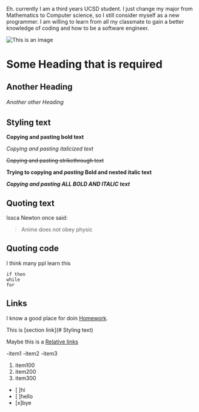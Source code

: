 Eh. currently I am a third years UCSD student. I just change my major from Mathematics to Computer science, so I still consider myself as a new programmer. I am willing to learn from all my classmate to gain a better knowledge of coding and how to be a software engineer.

![This is an image](https://www.credit.com/blog/wp-content/uploads/2015/02/free-credit-scores-confusion.jpg)

# Some Heading that is required
## Another Heading
###### Another other Heading

## Styling text

**Copying and pasting bold text**

_Copying and pasting italicized text_

~~Copying and pasting strikethrough text~~

**Trying to copying and _pasting_ Bold and nested italic text**

***Copying and pasting ALL BOLD AND ITALIC text***

## Quoting text

Issca Newton once said:
>Anime does not obey physic

## Quoting code

I think many ppl learn this
```
if then
while
for
```

## Links

I know a good place for doin [Homework](https://www.google.com/).

This is [section link](# Styling text)

Maybe this is a [Relative links](main/README.md)

-item1
-item2
-item3
1. item100
2. item200
3. item300
- [ ]hi
- [ ]hello
- [x]bye
